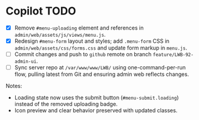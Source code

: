 # Copilot TODO

- [x] Remove `#menu-uploading` element and references in `admin/web/assets/js/views/menu.js`.
- [x] Redesign `#menu-form` layout and styles; add `.menu-form` CSS in `admin/web/assets/css/forms.css` and update form markup in `menu.js`.
- [ ] Commit changes and push to `github` remote on branch `feature/LWB-92-admin-ui`.
- [ ] Sync server repo at `/var/www/www/LWB/` using one-command-per-run flow, pulling latest from Git and ensuring admin web reflects changes.

Notes:
- Loading state now uses the submit button (`#menu-submit.loading`) instead of the removed uploading badge.
- Icon preview and clear behavior preserved with updated classes.
